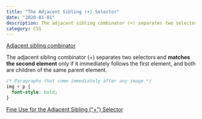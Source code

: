 ```yaml
---
title: "The Adjacent Sibling (+) Selector"
date: "2020-01-01"
description: The adjacent sibling combinator (+) separates two selectors and matches the second element only if it immediately follows the first element, and both are children of the same parent element.
category: CSS
---
```


[Adjacent sibling combinator](https://developer.mozilla.org/en-US/docs/Web/CSS/Adjacent_sibling_combinator)

The adjacent sibling combinator (+) separates two selectors and **matches the second element** only if it immediately follows the first element, and both are children of the same parent element.

```css
/* Paragraphs that come immediately after any image */
img + p {
  font-style: bold;
}
```

[Fine Use for the Adjacent Sibling (“+”) Selector](https://css-tricks.com/fine-use-for-the-adjacent-sibling-selector/)


